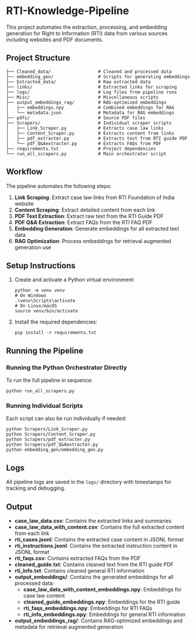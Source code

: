 # RTI-Knowledge-Pipeline

This project automates the extraction, processing, and embedding generation for Right to Information (RTI) data from various sources including websites and PDF documents.

## Project Structure

```
├── Cleaned_data/                  # Cleaned and processed data
├── embedding_gen/                 # Scripts for generating embeddings
├── Extracted_data/                # Raw extracted data
├── links/                         # Extracted links for scraping
├── logs/                          # Log files from pipeline runs
├── Misc/                          # Miscellaneous scripts
├── output_embeddings_rag/         # RAG-optimized embeddings
│   ├── embeddings.npy             # Combined embeddings for RAG
│   └── metadata.json              # Metadata for RAG embeddings
├── pdfs/                          # Source PDF files
├── Scrapers/                      # Individual scraper scripts
│   ├── Link_Scraper.py            # Extracts case law links
│   ├── Content_Scraper.py         # Extracts content from links
│   ├── pdf_extracter.py           # Extracts text from RTI guide PDF
│   └── pdf_Q&Aextracter.py        # Extracts FAQs from PDF
├── requirements.txt               # Project dependencies
└── run_all_scrapers.py            # Main orchestrator script
```

## Workflow

The pipeline automates the following steps:

1. **Link Scraping**: Extract case law links from RTI Foundation of India website
2. **Content Scraping**: Extract detailed content from each link
3. **PDF Text Extraction**: Extract raw text from the RTI Guide PDF
4. **PDF Q&A Extraction**: Extract FAQs from the RTI FAQ PDF
5. **Embedding Generation**: Generate embeddings for all extracted text data
6. **RAG Optimization**: Process embeddings for retrieval augmented generation use

## Setup Instructions

1. Create and activate a Python virtual environment:
   ```
   python -m venv venv
   # On Windows
   .\venv\Scripts\activate
   # On Linux/macOS
   source venv/bin/activate
   ```

2. Install the required dependencies:
   ```
   pip install -r requirements.txt
   ```

## Running the Pipeline

### Running the Python Orchestrator Directly

To run the full pipeline in sequence:

```
python run_all_scrapers.py
```

### Running Individual Scripts

Each script can also be run individually if needed:

```
python Scrapers/Link_Scraper.py
python Scrapers/Content_Scraper.py
python Scrapers/pdf_extracter.py
python Scrapers/pdf_Q&Aextracter.py
python embedding_gen/embedding_gen.py
```

## Logs

All pipeline logs are saved in the `logs/` directory with timestamps for tracking and debugging.

## Output

- **case_law_data.csv**: Contains the extracted links and summaries
- **case_law_data_with_content.csv**: Contains the full extracted content from each link
- **rti_cases.jsonl**: Contains the extracted case content in JSONL format
- **rti_instructions.jsonl**: Contains the extracted instruction content in JSONL format
- **rti_faqs.csv**: Contains extracted FAQs from the PDF
- **cleaned_guide.txt**: Contains cleaned text from the RTI guide PDF
- **rti_info.txt**: Contains cleaned general RTI information
- **output_embeddings/**: Contains the generated embeddings for all processed data:
  - **case_law_data_with_content_embeddings.npy**: Embeddings for case law content
  - **cleaned_guide_embeddings.npy**: Embeddings for the RTI guide
  - **rti_faqs_embeddings.npy**: Embeddings for RTI FAQs
  - **rti_info_embeddings.npy**: Embeddings for general RTI information
- **output_embeddings_rag/**: Contains RAG-optimized embeddings and metadata for retrieval augmented generation
